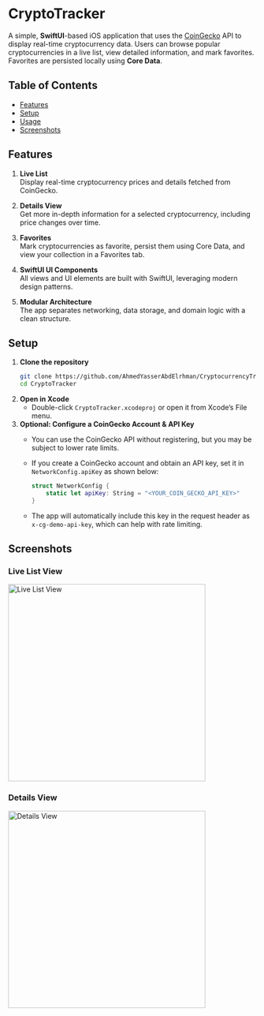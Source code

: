 # CryptoTracker

A simple, **SwiftUI**-based iOS application that uses the [CoinGecko](https://www.coingecko.com/) API to display real-time cryptocurrency data. Users can browse popular cryptocurrencies in a live list, view detailed information, and mark favorites. Favorites are persisted locally using **Core Data**.

## Table of Contents

- [Features](#features)
- [Setup](#setup)
- [Usage](#usage)
- [Screenshots](#screenshots)

## Features

1. **Live List**  
   Display real-time cryptocurrency prices and details fetched from CoinGecko.

2. **Details View**  
   Get more in-depth information for a selected cryptocurrency, including price changes over time.

3. **Favorites**  
   Mark cryptocurrencies as favorite, persist them using Core Data, and view your collection in a Favorites tab.

4. **SwiftUI UI Components**  
   All views and UI elements are built with SwiftUI, leveraging modern design patterns.

5. **Modular Architecture**  
   The app separates networking, data storage, and domain logic with a clean structure.

## Setup

1. **Clone the repository**  
   ```bash
   git clone https://github.com/AhmedYasserAbdElrhman/CryptocurrencyTracking.git
   cd CryptoTracker
2. **Open in Xcode**  
   - Double-click `CryptoTracker.xcodeproj` or open it from Xcode’s File menu.
3. **Optional: Configure a CoinGecko Account & API Key**  
   - You can use the CoinGecko API without registering, but you may be subject to lower rate limits.  
   - If you create a CoinGecko account and obtain an API key, set it in `NetworkConfig.apiKey` as shown below:

     ```swift
     struct NetworkConfig {
         static let apiKey: String = "<YOUR_COIN_GECKO_API_KEY>"
     }
     ```

   - The app will automatically include this key in the request header as `x-cg-demo-api-key`, which can help with rate limiting.

## Screenshots

### Live List View
<img src="https://res.cloudinary.com/dpa6yfqps/image/upload/v1735223703/lkvb3xoxeytyriyaxzkb.png" alt="Live List View" width="400"/>

### Details View
<img src="https://res.cloudinary.com/dpa6yfqps/image/upload/v1735223703/w6gqvcifbycuvdoei698.png" alt="Details View" width="400"/>
